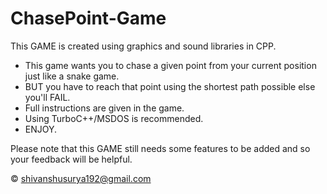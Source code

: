 # ChasePoint-Game
This GAME is created using graphics and sound libraries in CPP.

- This game wants you to chase a given point from your current position just like a snake game.
- BUT you have to reach that point using the shortest path possible else you'll FAIL.
- Full instructions are given in the game.
- Using TurboC++/MSDOS is recommended.
- ENJOY.

Please note that this GAME still needs some features to be added and so your feedback will be helpful.

© shivanshusurya192@gmail.com
